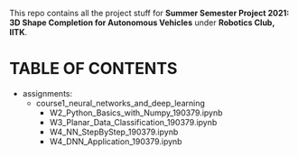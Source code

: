 This repo contains all the project stuff for **Summer Semester Project 2021: 3D Shape Completion for Autonomous Vehicles** under **Robotics Club, IITK**.

# **TABLE OF CONTENTS**

* assignments:
    - course1_neural_networks_and_deep_learning
        + W2_Python_Basics_with_Numpy_190379.ipynb
        + W3_Planar_Data_Classification_190379.ipynb
        + W4_NN_StepByStep_190379.ipynb
        + W4_DNN_Application_190379.ipynb
